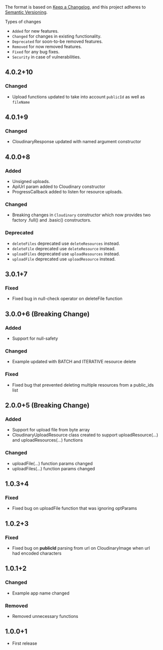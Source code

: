The format is based on [Keep a Changelog](https://keepachangelog.com/en/1.0.0/),
and this project adheres to [Semantic Versioning](https://semver.org/spec/v2.0.0.html).

Types of changes
- `Added` for new features.
- `Changed` for changes in existing functionality.
- `Deprecated` for soon-to-be removed features.
- `Removed` for now removed features.
- `Fixed` for any bug fixes.
- `Security` in case of vulnerabilities.

## 4.0.2+10
### Changed
- Upload functions updated to take into account `publicId` as well as `fileName`

## 4.0.1+9
### Changed
- CloudinaryResponse updated with named argument constructor

## 4.0.0+8
### Added
- Unsigned uploads.
- ApiUrl param added to Cloudinary constructor
- ProgressCallback added to listen for resource uploads.

### Changed
- Breaking changes in `Cloudinary` constructor which now provides two factory .full() and .basic() constructors.

### Deprecated
- `deleteFiles` deprecated use `deleteResources` instead.
- `deleteFile` deprecated use `deleteResource` instead.
- `uploadFiles` deprecated use `uploadResources` instead.
- `uploadFile` deprecated use `uploadResource` instead. 

## 3.0.1+7
### Fixed
- Fixed bug in null-check operator on deleteFile function

## 3.0.0+6 (Breaking Change)
### Added
- Support for null-safety

### Changed
- Example updated with BATCH and ITERATIVE resource delete

### Fixed
- Fixed bug that prevented deleting multiple resources from a public_ids list

## 2.0.0+5 (Breaking Change)
### Added
- Support for upload file from byte array
- CloudinaryUploadResource class created to support uploadResource(...) and uploadResources(...) functions

### Changed
- uploadFile(...) function params changed
- uploadFiles(...) function params changed

## 1.0.3+4
### Fixed
- Fixed bug on uploadFile function that was ignoring optParams

## 1.0.2+3
### Fixed
- Fixed bug on **publicId** parsing from url on CloudinaryImage when url had encoded characters

## 1.0.1+2
### Changed
- Example app name changed

### Removed
- Removed unnecessary functions

## 1.0.0+1
- First release
